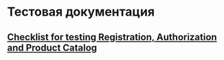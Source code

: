 # Тестовая документация
## [Checklist for testing Registration, Authorization and Product Catalog](https://docs.google.com/spreadsheets/d/1zunaAE2XpnfzdT8U_1XdnfUiEhkHVWpbgTDZzUKBjnw/edit?usp=sharing)
